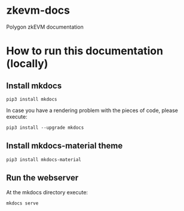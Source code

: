 # zkevm-docs
Polygon zkEVM documentation

# How to run this documentation (locally)
## Install mkdocs
```
pip3 install mkdocs
```

In case you have a rendering problem with the pieces of code, please execute:
```
pip3 install --upgrade mkdocs
```

## Install mkdocs-material theme
```
pip3 install mkdocs-material
```

## Run the webserver
At the mkdocs directory execute:

```
mkdocs serve
```
